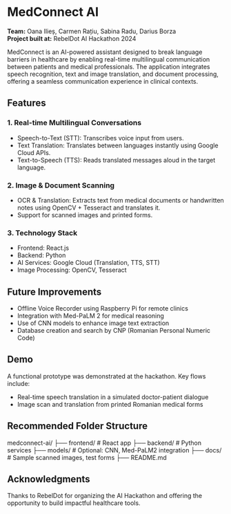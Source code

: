 # MedConnect AI

**Team:** Oana Ilieș, Carmen Rațiu, Sabina Radu, Darius Borza  
**Project built at:** RebelDot AI Hackathon 2024 

MedConnect is an AI-powered assistant designed to break language barriers in healthcare by enabling real-time multilingual communication between patients and medical professionals. The application integrates speech recognition, text and image translation, and document processing, offering a seamless communication experience in clinical contexts.

## Features

### 1. Real-time Multilingual Conversations
- Speech-to-Text (STT): Transcribes voice input from users.
- Text Translation: Translates between languages instantly using Google Cloud APIs.
- Text-to-Speech (TTS): Reads translated messages aloud in the target language.

### 2. Image & Document Scanning
- OCR & Translation: Extracts text from medical documents or handwritten notes using OpenCV + Tesseract and translates it.
- Support for scanned images and printed forms.

### 3. Technology Stack
- Frontend: React.js
- Backend: Python
- AI Services: Google Cloud (Translation, TTS, STT)
- Image Processing: OpenCV, Tesseract

## Future Improvements
- Offline Voice Recorder using Raspberry Pi for remote clinics
- Integration with Med-PaLM 2 for medical reasoning
- Use of CNN models to enhance image text extraction
- Database creation and search by CNP (Romanian Personal Numeric Code)

## Demo
A functional prototype was demonstrated at the hackathon. Key flows include:
- Real-time speech translation in a simulated doctor-patient dialogue
- Image scan and translation from printed Romanian medical forms

## Recommended Folder Structure
medconnect-ai/
├── frontend/ # React app
├── backend/ # Python services
├── models/ # Optional: CNN, Med-PaLM2 integration
├── docs/ # Sample scanned images, test forms
├── README.md


## Acknowledgments

Thanks to RebelDot for organizing the AI Hackathon and offering the opportunity to build impactful healthcare tools.

